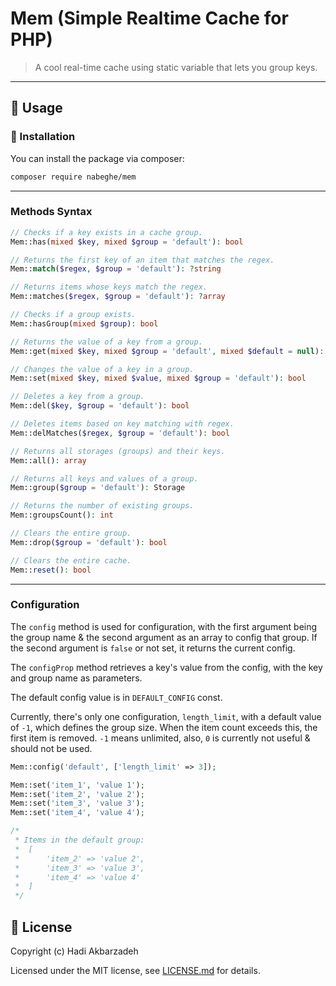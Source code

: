 # Mem (Simple Realtime Cache for PHP)

> A cool real-time cache using static variable that lets you group keys.

<hr>

## 🫡 Usage

### 🚀 Installation

You can install the package via composer:

```bash
composer require nabeghe/mem
```

<hr>

### Methods Syntax

```php
// Checks if a key exists in a cache group.
Mem::has(mixed $key, mixed $group = 'default'): bool

// Returns the first key of an item that matches the regex.
Mem::match($regex, $group = 'default'): ?string

// Returns items whose keys match the regex.
Mem::matches($regex, $group = 'default'): ?array

// Checks if a group exists.
Mem::hasGroup(mixed $group): bool

// Returns the value of a key from a group.
Mem::get(mixed $key, mixed $group = 'default', mixed $default = null): bool

// Changes the value of a key in a group.
Mem::set(mixed $key, mixed $value, mixed $group = 'default'): bool

// Deletes a key from a group.
Mem::del($key, $group = 'default'): bool

// Deletes items based on key matching with regex.
Mem::delMatches($regex, $group = 'default'): bool

// Returns all storages (groups) and their keys.
Mem::all(): array

// Returns all keys and values of a group.
Mem::group($group = 'default'): Storage

// Returns the number of existing groups.
Mem::groupsCount(): int

// Clears the entire group.
Mem::drop($group = 'default'): bool

// Clears the entire cache.
Mem::reset(): bool

```

<hr>

### Configuration

The `config` method is used for configuration, with the first argument being the group name & the second argument as an array to config that group.
If the second argument is `false` or not set, it returns the current config.

The `configProp` method retrieves a key's value from the config, with the key and group name as parameters.

The default config value is in `DEFAULT_CONFIG` const.

Currently, there's only one configuration, `length_limit`, with a default value of `-1`, which defines the group size.
When the item count exceeds this, the first item is removed.
`-1` means unlimited, also, `0` is currently not useful & should not be used.

```php
Mem::config('default', ['length_limit' => 3]);

Mem::set('item_1', 'value 1');
Mem::set('item_2', 'value 2');
Mem::set('item_3', 'value 3');
Mem::set('item_4', 'value 4');

/*
 * Items in the default group:
 *  [
 *      'item_2' => 'value 2',
 *      'item_3' => 'value 3',
 *      'item_4' => 'value 4'
 *  ]
 */
```

## 📖 License

Copyright (c) Hadi Akbarzadeh

Licensed under the MIT license, see [LICENSE.md](LICENSE.md) for details.